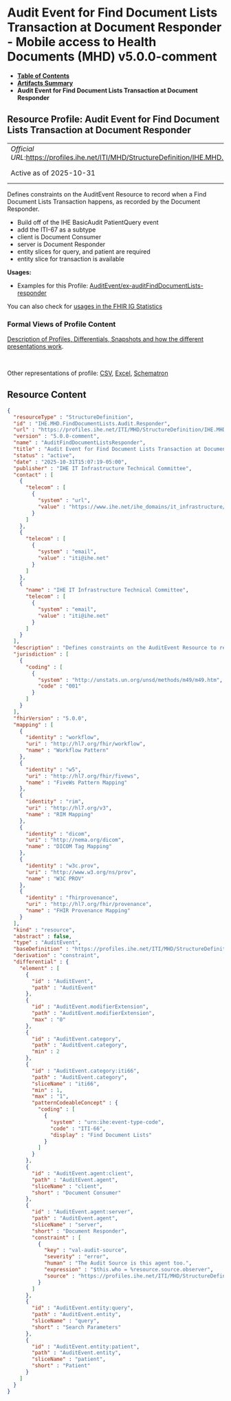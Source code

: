 # Audit Event for Find Document Lists Transaction at Document Responder - Mobile access to Health Documents (MHD) v5.0.0-comment

* [**Table of Contents**](toc.md)
* [**Artifacts Summary**](artifacts.md)
* **Audit Event for Find Document Lists Transaction at Document Responder**

## Resource Profile: Audit Event for Find Document Lists Transaction at Document Responder 

| | |
| :--- | :--- |
| *Official URL*:https://profiles.ihe.net/ITI/MHD/StructureDefinition/IHE.MHD.FindDocumentLists.Audit.Responder | *Version*:5.0.0-comment |
| Active as of 2025-10-31 | *Computable Name*:AuditFindDocumentListsResponder |

 
Defines constraints on the AuditEvent Resource to record when a Find Document Lists Transaction happens, as recorded by the Document Responder. 
* Build off of the IHE BasicAudit PatientQuery event
* add the ITI-67 as a subtype
* client is Document Consumer
* server is Document Responder
* entity slices for query, and patient are required
* entity slice for transaction is available
 

**Usages:**

* Examples for this Profile: [AuditEvent/ex-auditFindDocumentLists-responder](AuditEvent-ex-auditFindDocumentLists-responder.md)

You can also check for [usages in the FHIR IG Statistics](https://packages2.fhir.org/xig/ihe.iti.mhd|current/StructureDefinition/IHE.MHD.FindDocumentLists.Audit.Responder)

### Formal Views of Profile Content

 [Description of Profiles, Differentials, Snapshots and how the different presentations work](http://build.fhir.org/ig/FHIR/ig-guidance/readingIgs.html#structure-definitions). 

 

Other representations of profile: [CSV](StructureDefinition-IHE.MHD.FindDocumentLists.Audit.Responder.csv), [Excel](StructureDefinition-IHE.MHD.FindDocumentLists.Audit.Responder.xlsx), [Schematron](StructureDefinition-IHE.MHD.FindDocumentLists.Audit.Responder.sch) 



## Resource Content

```json
{
  "resourceType" : "StructureDefinition",
  "id" : "IHE.MHD.FindDocumentLists.Audit.Responder",
  "url" : "https://profiles.ihe.net/ITI/MHD/StructureDefinition/IHE.MHD.FindDocumentLists.Audit.Responder",
  "version" : "5.0.0-comment",
  "name" : "AuditFindDocumentListsResponder",
  "title" : "Audit Event for Find Document Lists Transaction at Document Responder",
  "status" : "active",
  "date" : "2025-10-31T15:07:19-05:00",
  "publisher" : "IHE IT Infrastructure Technical Committee",
  "contact" : [
    {
      "telecom" : [
        {
          "system" : "url",
          "value" : "https://www.ihe.net/ihe_domains/it_infrastructure/"
        }
      ]
    },
    {
      "telecom" : [
        {
          "system" : "email",
          "value" : "iti@ihe.net"
        }
      ]
    },
    {
      "name" : "IHE IT Infrastructure Technical Committee",
      "telecom" : [
        {
          "system" : "email",
          "value" : "iti@ihe.net"
        }
      ]
    }
  ],
  "description" : "Defines constraints on the AuditEvent Resource to record when a Find Document Lists Transaction happens, as recorded by the Document Responder.\n- Build off of the IHE BasicAudit PatientQuery event\n- add the ITI-67 as a subtype\n- client is Document Consumer\n- server is Document Responder\n- entity slices for query, and patient are required\n- entity slice for transaction is available",
  "jurisdiction" : [
    {
      "coding" : [
        {
          "system" : "http://unstats.un.org/unsd/methods/m49/m49.htm",
          "code" : "001"
        }
      ]
    }
  ],
  "fhirVersion" : "5.0.0",
  "mapping" : [
    {
      "identity" : "workflow",
      "uri" : "http://hl7.org/fhir/workflow",
      "name" : "Workflow Pattern"
    },
    {
      "identity" : "w5",
      "uri" : "http://hl7.org/fhir/fivews",
      "name" : "FiveWs Pattern Mapping"
    },
    {
      "identity" : "rim",
      "uri" : "http://hl7.org/v3",
      "name" : "RIM Mapping"
    },
    {
      "identity" : "dicom",
      "uri" : "http://nema.org/dicom",
      "name" : "DICOM Tag Mapping"
    },
    {
      "identity" : "w3c.prov",
      "uri" : "http://www.w3.org/ns/prov",
      "name" : "W3C PROV"
    },
    {
      "identity" : "fhirprovenance",
      "uri" : "http://hl7.org/fhir/provenance",
      "name" : "FHIR Provenance Mapping"
    }
  ],
  "kind" : "resource",
  "abstract" : false,
  "type" : "AuditEvent",
  "baseDefinition" : "https://profiles.ihe.net/ITI/MHD/StructureDefinition/IHE.BasicAudit.MHD5.PatientQuery",
  "derivation" : "constraint",
  "differential" : {
    "element" : [
      {
        "id" : "AuditEvent",
        "path" : "AuditEvent"
      },
      {
        "id" : "AuditEvent.modifierExtension",
        "path" : "AuditEvent.modifierExtension",
        "max" : "0"
      },
      {
        "id" : "AuditEvent.category",
        "path" : "AuditEvent.category",
        "min" : 2
      },
      {
        "id" : "AuditEvent.category:iti66",
        "path" : "AuditEvent.category",
        "sliceName" : "iti66",
        "min" : 1,
        "max" : "1",
        "patternCodeableConcept" : {
          "coding" : [
            {
              "system" : "urn:ihe:event-type-code",
              "code" : "ITI-66",
              "display" : "Find Document Lists"
            }
          ]
        }
      },
      {
        "id" : "AuditEvent.agent:client",
        "path" : "AuditEvent.agent",
        "sliceName" : "client",
        "short" : "Document Consumer"
      },
      {
        "id" : "AuditEvent.agent:server",
        "path" : "AuditEvent.agent",
        "sliceName" : "server",
        "short" : "Document Responder",
        "constraint" : [
          {
            "key" : "val-audit-source",
            "severity" : "error",
            "human" : "The Audit Source is this agent too.",
            "expression" : "$this.who = %resource.source.observer",
            "source" : "https://profiles.ihe.net/ITI/MHD/StructureDefinition/IHE.MHD.FindDocumentLists.Audit.Responder"
          }
        ]
      },
      {
        "id" : "AuditEvent.entity:query",
        "path" : "AuditEvent.entity",
        "sliceName" : "query",
        "short" : "Search Parameters"
      },
      {
        "id" : "AuditEvent.entity:patient",
        "path" : "AuditEvent.entity",
        "sliceName" : "patient",
        "short" : "Patient"
      }
    ]
  }
}

```

